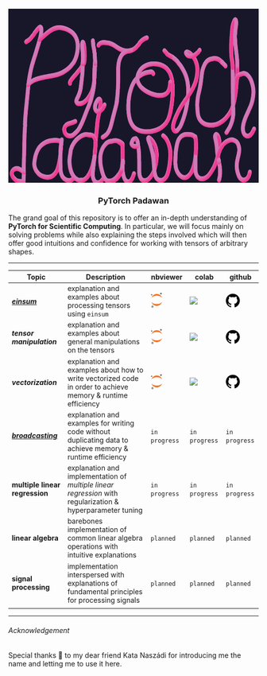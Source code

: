 <p align="center">
    <img src="./pixels/padawan-gimp.png" width="720" height="350">
</p>

<h3><p align="center">PyTorch Padawan</p></h3>
The grand goal of this repository is to offer an in-depth understanding of <b>PyTorch for Scientific Computing</b>. In particular, we will focus mainly on solving problems while also explaining the steps involved which will then offer good intuitions and confidence for working with tensors of arbitrary shapes.

--------



| Topic                                                        | Description                                                  | nbviewer                                                     | colab                                                        | github                                                       |
| ------------------------------------------------------------ | ------------------------------------------------------------ | ------------------------------------------------------------ | ------------------------------------------------------------ | ------------------------------------------------------------ |
| [***einsum***](https://github.com/kmario23/PyTorch-Padawan/tree/master/einsum) | explanation and examples about processing tensors using `einsum` | <a href="https://nbviewer.jupyter.org/github/kmario23/PyTorch-Padawan/blob/master/einsum/pytorch-einsum.ipynb"><img src="https://github.com/kmario23/PyTorch-Padawan/blob/master/pixels/jupyter-logo-orangebody-greayplanets.svg" height="31"></a> | <a href="https://colab.research.google.com/github/kmario23/PyTorch-Padawan/blob/master/einsum/pytorch-einsum.ipynb"><img src="https://github.com/kmario23/PyTorch-Padawan/blob/master/pixels/colab-favicon.ico" height="31"></a> | <a href="https://github.com/kmario23/PyTorch-Padawan/blob/master/einsum/pytorch-einsum.ipynb"> <img src="https://github.com/kmario23/PyTorch-Padawan/blob/master/pixels/github-octocat.svg" height="28"></a> |
| ***tensor manipulation***                                    | explanation and examples about general manipulations on the tensors | <a href="https://nbviewer.jupyter.org/github/kmario23/PyTorch-Padawan/blob/master/processing-tensors.ipynb"><img src="https://github.com/kmario23/PyTorch-Padawan/blob/master/pixels/jupyter-logo-orangebody-greayplanets.svg" height="31"></a> | <a href="https://colab.research.google.com/github/kmario23/PyTorch-Padawan/blob/master/processing-tensors.ipynb"><img src="https://github.com/kmario23/PyTorch-Padawan/blob/master/pixels/colab-favicon.ico" height="31"></a> | <a href="https://github.com/kmario23/PyTorch-Padawan/blob/master/processing-tensors.ipynb"><img src="https://github.com/kmario23/PyTorch-Padawan/blob/master/pixels/github-octocat.svg" height="28"></a> |
| ***vectorization***                                          | explanation and examples about how to write vectorized code in order to achieve memory & runtime efficiency | <a href="https://nbviewer.jupyter.org/github/kmario23/PyTorch-Padawan/blob/master/vectorization.ipynb"><img src="https://github.com/kmario23/PyTorch-Padawan/blob/master/pixels/jupyter-logo-orangebody-greayplanets.svg" height="31"></a> | <a href="https://colab.research.google.com/github/kmario23/PyTorch-Padawan/blob/master/vectorization.ipynb"><img src="https://github.com/kmario23/PyTorch-Padawan/blob/master/pixels/colab-favicon.ico" height="31"></a> | <a href="https://github.com/kmario23/PyTorch-Padawan/blob/master/vectorization.ipynb"><img src="https://github.com/kmario23/PyTorch-Padawan/blob/master/pixels/github-octocat.svg" height="28"></a> |
| [***broadcasting***](https://github.com/kmario23/PyTorch-Padawan/tree/master/broadcasting) | explanation and examples for writing code without duplicating data to achieve memory & runtime efficiency | `in progress`                                                | `in progress`                                                | `in progress`                                                |
| **multiple linear regression**                               | explanation and implementation of *multiple linear regression* with regularization & hyperparameter tuning | `in progress`                                                | `in progress`                                                | `in progress`                                                |
| **linear algebra**                                           | barebones implementation of common linear algebra operations with intuitive explanations | `planned`                                                    | `planned`                                                    | `planned`                                                    |
| **signal processing**                                        | implementation interspersed with explanations of fundamental principles for processing signals | `planned`                                                    | `planned`                                                    | `planned`                                                    |
|                                                              |                                                              |                                                              |                                                              |                                                              |

----------

###### Acknowledgement

Special thanks :pray: to my dear friend Kata Naszádi for introducing me the name and letting me to use it here.